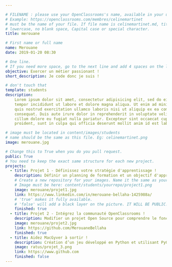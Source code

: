 ```yaml
---

# FILENAME : please use your OpenClassrooms's name, available in your url.
# Example: https://openclassrooms.com/membres/celinemartinet
# must be the name of your file. If file name is celinemartinet.md, title is celinemartinet.
# lowercase, no blank space, Capital case or special character.
title: merouane

# First name or full name
name: Merouane
date: 2019-01-20 08:30

# One line.
# If you need more space, go to the next line and add 4 spaces on the left, as in 'description'.
objective: Exercer un métier passionant !
short_description: Je code donc je suis !

# don't touch that
template: students
description:
    Lorem ipsum dolor sit amet, consectetur adipisicing elit, sed do eiusmod
    tempor incididunt ut labore et dolore magna aliqua. Ut enim ad minim veniam,
    quis nostrud exercitation ullamco laboris nisi ut aliquip ex ea commodo
    consequat. Duis aute irure dolor in reprehenderit in voluptate velit esse
    cillum dolore eu fugiat nulla pariatur. Excepteur sint occaecat cupidatat non
    proident, sunt in culpa qui officia deserunt mollit anim id est laborum.

# image must be located in content/images/students
# name should be the same as this file. Eg: celinemartinet.png
image: merouane.jpg

# Change this to True when you do you pull request.
public: True
# You need to keep the exact same structure for each new project.
projects:
  - title: Projet 1 - Définissez votre stratégie d'apprentissage !
    description: Définir un planning de formation et un objectif d'apprentissage. (LinkedinProfil à "Voir le projet")
    # Create a new repository for your images. Name it the same as your nickname and profile picture.
    # Image must be here: content/students/yourrepo/project1.png
    image: merouane/projet1.jpg
    link: https://www.linkedin.com/in/merouane-bellaha-1425988a/
    # 'true' makes it fully available.
    # 'false' will add a black layer on the picture. IT WILL BE PUBLIC!
    finished: true
  - title: Projet 2 - Intégrez la communauté OpenClassrooms !
    description: Modifier un projet Open Source pour comprendre le fonctionnement de Git, de Github.
    image: merouane/projet2.jpg
    link: https://github.com/MerouaneBellaha
    finished: true
  - title: Aidez MacGyver à sortir !
    description: Création d’un jeu développé en Python et utilisant PyGame.
    image: ratus/projet_3.png
    link: https://www.github.com
    finished: false
---
```


